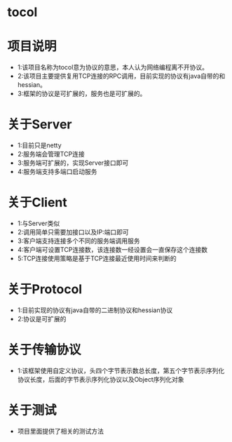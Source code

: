 # tocol
# 项目说明
* 1:该项目名称为tocol意为协议的意思，本人认为网络编程离不开协议。
* 2:该项目主要提供复用TCP连接的RPC调用，目前实现的协议有java自带的和hessian。
* 3:框架的协议是可扩展的，服务也是可扩展的。

# 关于Server
* 1:目前只是netty
* 2:服务端会管理TCP连接
* 3:服务端可扩展的，实现Server接口即可
* 4:服务端支持多端口启动服务

# 关于Client
* 1:与Server类似
* 2:调用简单只需要加接口以及IP:端口即可
* 3:客户端支持连接多个不同的服务端调用服务
* 4:客户端可设置TCP连接数，该连接数一经设置会一直保存这个连接数
* 5:TCP连接使用策略是基于TCP连接最近使用时间来判断的

# 关于Protocol
* 1:目前实现的协议有java自带的二进制协议和hessian协议
* 2:协议是可扩展的

# 关于传输协议
* 1:该框架使用自定义协议，头四个字节表示数总长度，第五个字节表示序列化协议长度，后面的字节表示序列化协议以及Object序列化对象

# 关于测试
* 项目里面提供了相关的测试方法


